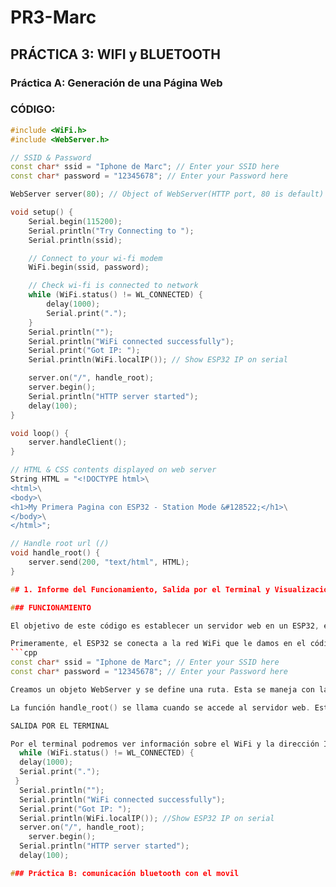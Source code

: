 # PR3-Marc  

## PRÁCTICA 3: WIFI y BLUETOOTH  

### Práctica A: Generación de una Página Web  

### CÓDIGO:  

```cpp
#include <WiFi.h>
#include <WebServer.h>

// SSID & Password
const char* ssid = "Iphone de Marc"; // Enter your SSID here
const char* password = "12345678"; // Enter your Password here

WebServer server(80); // Object of WebServer(HTTP port, 80 is default)

void setup() {
    Serial.begin(115200);
    Serial.println("Try Connecting to ");
    Serial.println(ssid);

    // Connect to your wi-fi modem
    WiFi.begin(ssid, password);

    // Check wi-fi is connected to network
    while (WiFi.status() != WL_CONNECTED) {
        delay(1000);
        Serial.print(".");
    }
    Serial.println("");
    Serial.println("WiFi connected successfully");
    Serial.print("Got IP: ");
    Serial.println(WiFi.localIP()); // Show ESP32 IP on serial

    server.on("/", handle_root);
    server.begin();
    Serial.println("HTTP server started");
    delay(100);
}

void loop() {
    server.handleClient();
}

// HTML & CSS contents displayed on web server
String HTML = "<!DOCTYPE html>\
<html>\
<body>\
<h1>My Primera Pagina con ESP32 - Station Mode &#128522;</h1>\
</body>\
</html>";

// Handle root url (/)
void handle_root() {
    server.send(200, "text/html", HTML);
}

## 1. Informe del Funcionamiento, Salida por el Terminal y Visualización en Navegador de la Conexión a la Página Web

### FUNCIONAMIENTO

El objetivo de este código es establecer un servidor web en un ESP32, en este caso, con mi móvil. Luego, este mostrará una página HTML cuando se acceda a través de un navegador web.

Primeramente, el ESP32 se conecta a la red WiFi que le damos en el código:
```cpp
const char* ssid = "Iphone de Marc"; // Enter your SSID here
const char* password = "12345678"; // Enter your Password here

Creamos un objeto WebServer y se define una ruta. Esta se maneja con la función handle_root().

La función handle_root() se llama cuando se accede al servidor web. Esta envía una respuesta, que en este caso será la página web.

SALIDA POR EL TERMINAL

Por el terminal podremos ver información sobre el WiFi y la dirección IP asignada al ESP32. Si se conecta correctamente a la red WiFi, mostrará un mensaje indicando la conexión exitosa y la dirección IP del ESP32.
  while (WiFi.status() != WL_CONNECTED) {
  delay(1000);
  Serial.print(".");
 }
  Serial.println("");
  Serial.println("WiFi connected successfully");
  Serial.print("Got IP: ");
  Serial.println(WiFi.localIP()); //Show ESP32 IP on serial
  server.on("/", handle_root);
    server.begin();
  Serial.println("HTTP server started");
  delay(100);

### Práctica B: comunicación bluetooth con el movil
